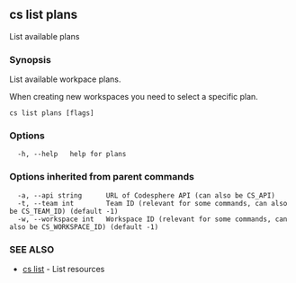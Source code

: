 ## cs list plans

List available plans

### Synopsis

List available workpace plans.

When creating new workspaces you need to select a specific plan.

```
cs list plans [flags]
```

### Options

```
  -h, --help   help for plans
```

### Options inherited from parent commands

```
  -a, --api string      URL of Codesphere API (can also be CS_API)
  -t, --team int        Team ID (relevant for some commands, can also be CS_TEAM_ID) (default -1)
  -w, --workspace int   Workspace ID (relevant for some commands, can also be CS_WORKSPACE_ID) (default -1)
```

### SEE ALSO

* [cs list](cs_list.md)	 - List resources

